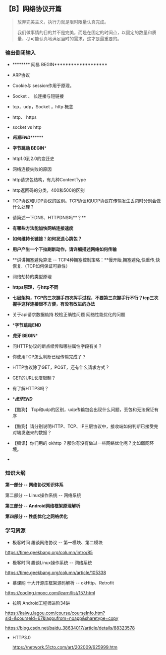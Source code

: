 ## 【B】网络协议开篇

>  放弃完美主义，执行力就是限时限量认真完成。
>
> 我们做事情的目的并不是完美，而是在固定的时间点，以固定的数量和质量，尽可能认真地满足当时的需求，这才是最重要的。



### 输出倒闭输入

- ********  网易 BEGIN*******************

- ARP协议

- Cookie与 session作用于原理。

- Socket 、  长连接与短链接

- tcp，udp，Socket ，http 概念

-  http、 https

- socket vs  http

- *********************网易END***************************

  

- ************************字节跳动 BEGIN*************************

- http1.0到2.0的变迁史

- 网络连接失败的原因

- http请求包结构，有几种ContentType 

- http返回码的分类，400和500的区别

- TCP协议和UDP协议的区别。TCP协议和UDP协议在传输发生丢包时分别会做什么处理？

- 请简述一下DNS、HTTPDNS吗**？**

- **有哪些方法能加快网络连接速度**

- **如何维持长链接**？**如何发送心跳包？**

- **用户产生一个下拉刷新动作，请详细描述网络如何传输**

- **讲讲拥塞避免算法 -- TCP4种拥塞控制策略：**慢开始,拥塞避免,快重传,快恢复.（TCP如何保证可靠性）

- 网络劫持的类型原理

- **https原理，与http不同**

- **七层架构，TCP的三次握手四次挥手过程，不要第三次握手行不行？tcp三次握手这样连接很不方便，有没有改进的办法**

- 关于api请求数据劫持 校检正确性问题 网络性能优化的问题

- *********************************字节跳动END********************************

  

- ************************虎牙 BEGIN*************************

- 问HTTP协议的断点续传和哪些属性字段有关？

- 你使用TCP怎么判断已经传输完成了？

-  HTTP协议除了GET，POST，还有什么请求方式？

-  GET的URL长度限制？

- 有了解HTTPS吗？

- ************************虎牙END***********************

  

- 【酷狗】 Tcp和udp的区别，udp传输包会出现什么问题，丢包和无法保证有序

- 【酷狗】请分别说明HTTP、TCP、IP三层协议中，接收端如何判断已接受完对端发送来的数据？

- 【腾讯】你们用的 okhttp ？那你有没有做过一些网络优化呢？比如弱网环境。

- 





### 知识大纲

**第一部分 -- 网络协议知识体系**

第二部分 -- Linux操作系统 -- 网络系统

**第三部分 -- Android网络框架原理解析**

**第四部分 -- 性能优化之网络优化**











### 学习资源

- 极客时间  趣谈网络协议 -- 第一模块、第二模块


https://time.geekbang.org/column/intro/85



- 极客时间 趣谈Linux操作系统 -- 网络系统

https://time.geekbang.org/column/article/105338



- 慕课网 十大开源库框架源码解析 -- okHttp、Retrofit

https://coding.imooc.com/learn/list/157.html



- 拉钩 Android工程师进阶34讲

https://kaiwu.lagou.com/course/courseInfo.htm?sid=&courseId=67&lagoufrom=noapp&sharetype=copy



https://blog.csdn.net/baidu_38634017/article/details/88323578



- HTTP3.0

  https://network.51cto.com/art/202009/625999.htm
